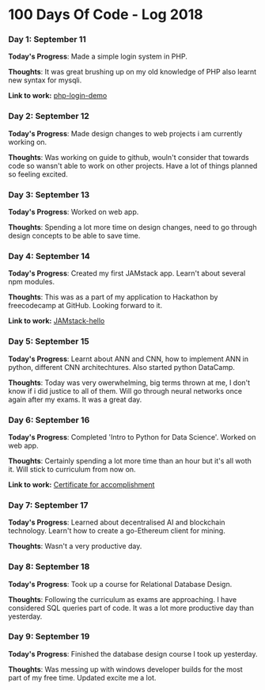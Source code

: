 # 100 Days Of Code - Log 2018
<!--

### Day 0: February 30, 2016 (Example 1)
##### (delete me or comment me out)

**Today's Progress**: Fixed CSS, worked on canvas functionality for the app.

**Thoughts:** I really struggled with CSS, but, overall, I feel like I am slowly getting better at it. Canvas is still new for me, but I managed to figure out some basic functionality.

**Link to work:** [Calculator App](http://www.example.com)

### Day 0: February 30, 2016 (Example 2)
##### (delete me or comment me out)

**Today's Progress**: Fixed CSS, worked on canvas functionality for the app.

**Thoughts**: I really struggled with CSS, but, overall, I feel like I am slowly getting better at it. Canvas is still new for me, but I managed to figure out some basic functionality.

**Link(s) to work**: [Calculator App](http://www.example.com)
-->

### Day 1: September 11

**Today's Progress**: Made a simple login system in PHP.

**Thoughts**: It was great brushing up on my old knowledge of PHP also learnt new syntax for mysqli.

**Link to work:** [php-login-demo](https://github.com/thesohelshaikh/php-login-demo)

### Day 2: September 12

**Today's Progress**: Made design changes to web projects i am currently working on. 

**Thoughts**: Was working on guide to github, wouln't consider that towards code so wansn't able to work on other projects. Have a lot of things planned so feeling excited. 

### Day 3: September 13

**Today's Progress**: Worked on web app. 

**Thoughts**: Spending a lot more time on design changes, need to go through design concepts to be able to save time. 

### Day 4: September 14

**Today's Progress**: Created my first JAMstack app. Learn't about several npm modules.

**Thoughts**: This was as a part of my application to Hackathon by freecodecamp at GitHub. Looking forward to it.

**Link to work:** [JAMstack-hello](https://github.com/thesohelshaikh/JAMstack-hello)

### Day 5: September 15

**Today's Progress**: Learnt about ANN and CNN, how to implement ANN in python, different CNN architechtures. Also started python DataCamp.

**Thoughts**: Today was very owerwhelming, big terms thrown at me, I don't know if i did justice to all of them. Will go through neural networks once again after my exams. It was a great day.

### Day 6: September 16

**Today's Progress**: Completed 'Intro to Python for Data Science'. Worked on web app.

**Thoughts**: Certainly spending a lot more time than an hour but it's all woth it. Will stick to curriculum from now on.

**Link to work:** [Certificate for accomplishment](https://www.datacamp.com/statement-of-accomplishment/course/bd99e728480aeecab5b52a5da94f8758af0f16c0)

### Day 7: September 17

**Today's Progress**: Learned about decentralised AI and blockchain technology. Learn't how to create a go-Ethereum client for mining.

**Thoughts**: Wasn't a very productive day. 

### Day 8: September 18

**Today's Progress**: Took up a course for Relational Database Design.

**Thoughts**: Following the curriculum as exams are approaching. I have considered SQL queries part of code. It was a lot more productive day than yesterday. 

### Day 9: September 19

**Today's Progress**: Finished the database design course I took up yesterday. 

**Thoughts**: Was messing up with windows developer builds for the most part of my free time. Updated excite me a lot.

